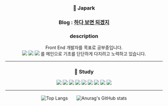 <div align="center">

### :baby_chick: Japark<br>
### Blog : [하다 보면 되겠지](https://janghwanpark.github.io/)
	
### description
Front End 개발자를 목표로 공부중입니다.<br>
<img src="https://img.shields.io/badge/HTML5-E34F26?style=flat&logo=HTML5&logoColor=white" />
<img src="https://img.shields.io/badge/CSS3-1572B6?style=flat&logo=CSS3&logoColor=white" />
<img src="https://img.shields.io/badge/JavaScript-F7DF1E?style=flat&logo=JavaScript&logoColor=white" />
를 메인으로 기초를 단단하게 다지려고 노력하고 있습니다.<br>
	
---

### :book: Study

<div align="center">
<img src="https://img.shields.io/badge/JAVA-007396?style=flat&logo=Java&logoColor=white"/>
<img src="https://img.shields.io/badge/Python-3776AB?style=flat&logo=Python&logoColor=white"/>
<img src="https://img.shields.io/badge/PHP-#777BB4?style=flat&logo=PHP&logoColor=white"/>
<img src="https://img.shields.io/badge/HTML5-E34F26?style=flat&logo=HTML5&logoColor=white"/>
<img src="https://img.shields.io/badge/CSS3-1572B6?style=flat&logo=CSS3&logoColor=white"/>
<img src="https://img.shields.io/badge/Sass-CC6699?style=flat&logo=Sass&logoColor=white"/>
<img src="https://img.shields.io/badge/JavaScript-F7DF1E?style=flat&logo=JavaScript&logoColor=white"/>
<img src="https://img.shields.io/badge/React-61DAFB?style=flat&logo=React&logoColor=white"/>
<img src="https://img.shields.io/badge/MySQL-#4479A1?style=flat&logo=MySQL&logoColor=white"/>

</div>

---

<div align="center">

![Top Langs](https://github-readme-stats.vercel.app/api/top-langs/?username=JangHwanPark&layout=compact&icons=true&theme=dark)　　![Anurag's GitHub stats](https://github-readme-stats.vercel.app/api?username=JangHwanPark&show_icons=true&theme=dark)

</div>
